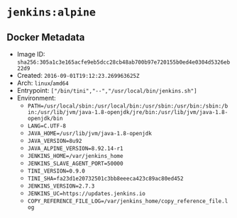 # `jenkins:alpine`

## Docker Metadata

- Image ID: `sha256:305a1c3e165acfe9eb5dcc28cb48ab700b97e720155b0ed4e0304d5326eb22d9`
- Created: `2016-09-01T19:12:23.269963625Z`
- Arch: `linux`/`amd64`
- Entrypoint: `["/bin/tini","--","/usr/local/bin/jenkins.sh"]`
- Environment:
  - `PATH=/usr/local/sbin:/usr/local/bin:/usr/sbin:/usr/bin:/sbin:/bin:/usr/lib/jvm/java-1.8-openjdk/jre/bin:/usr/lib/jvm/java-1.8-openjdk/bin`
  - `LANG=C.UTF-8`
  - `JAVA_HOME=/usr/lib/jvm/java-1.8-openjdk`
  - `JAVA_VERSION=8u92`
  - `JAVA_ALPINE_VERSION=8.92.14-r1`
  - `JENKINS_HOME=/var/jenkins_home`
  - `JENKINS_SLAVE_AGENT_PORT=50000`
  - `TINI_VERSION=0.9.0`
  - `TINI_SHA=fa23d1e20732501c3bb8eeeca423c89ac80ed452`
  - `JENKINS_VERSION=2.7.3`
  - `JENKINS_UC=https://updates.jenkins.io`
  - `COPY_REFERENCE_FILE_LOG=/var/jenkins_home/copy_reference_file.log`
